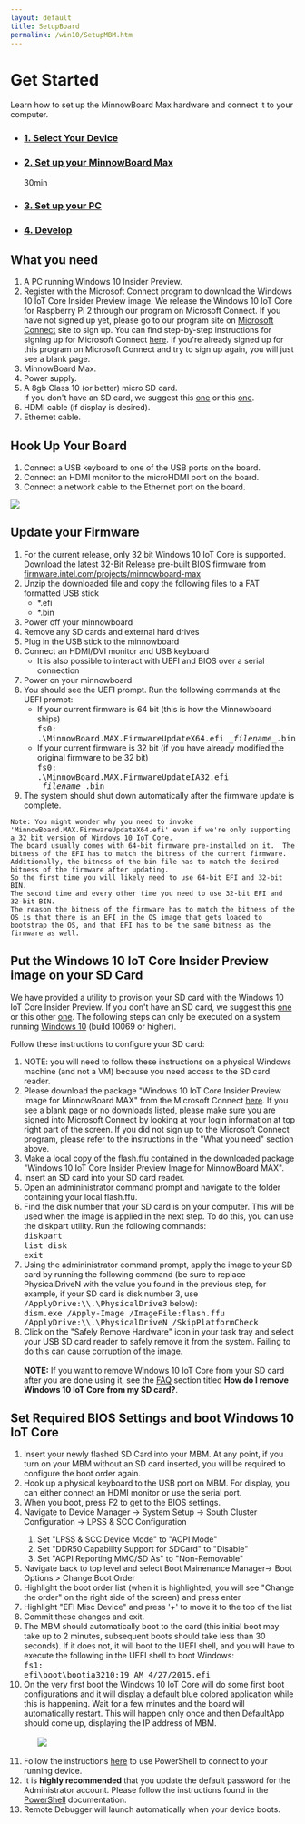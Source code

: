 ```yaml
---
layout: default
title: SetupBoard
permalink: /win10/SetupMBM.htm
---
```


<!-- Main jumbotron for a primary marketing message or call to action -->

<div class="row">
    <!-- <h1>Get Started - Setup Your MinnowBoard Max</h1> -->
    <h1>Get Started</h1>
    <div class="col-md-8">
        <p>Learn how to set up the MinnowBoard Max hardware and connect it to your computer.</p>
    </div>
     <div class="row">
        <ul class="nav nav-justified get-started-steps text-center">
            <li>
              <a href="{{site.baseurl}}/GetStarted.htm"><h3 class="inactive">1. Select Your Device</h3></a>
            </li>
            <li>
              <a href="{{site.baseurl}}/win10/SetupMBM.htm"><h3 class="active">2. Set up your MinnowBoard Max</h3></a>
              <span class="glyphicon glyphicon-time"></span> 30min
            </li>
            <li>
              <a href="{{site.baseurl}}/win10/SetupPCMBM.htm"><h3 class="inactive">3. Set up your PC</h3></a>
            </li>
            <li>
              <a href="{{site.baseurl}}/win10/samples/BlinkyMBM.htm"><h3 class="inactive">4. Develop</h3></a>
            </li>
        </ul>
    </div>
</div>

<div class="row">
    <h2>What you need</h2>
    <ol>
        <li>A PC running Windows 10 Insider Preview.</li>
        <li>Register with the Microsoft Connect program to download the Windows 10 IoT Core Insider Preview image. We release the Windows 10 IoT Core for Raspberry Pi 2 through our program on Microsoft Connect. If you have not signed up yet, please go to our program site on <a href="https://connect.microsoft.com/windowsembeddediot/SelfNomination.aspx?ProgramID=8558" target="_blank">Microsoft Connect</a> site to sign up. You can find step-by-step instructions for signing up for Microsoft Connect <a href="http://ms-iot.github.io/content/SigninMSConnect.htm" target="_blank">here</a>. If you're already signed up for this program on Microsoft Connect and try to sign up again, you will just see a blank page.
        <li>MinnowBoard Max.</li>
        <li>Power supply.</li>
        <li>A 8gb Class 10 (or better) micro SD card.</li>
			If you don't have an SD card, we suggest this <a href="http://www.amazon.com/gp/product/B00IVPU786?tag=thewire06-20&linkCode=as2&creative=374929&camp=211189">one</a> or this <a href="http://www.amazon.com/SanDisk-Ultra-Micro-SDHC-16GB/dp/9966573445/ref=sr_1_15?ie=UTF8&qid=1415926730&sr=8-15&keywords=micro+sd+xd">one</a>.
        <li>HDMI cable (if display is desired).</li>
        <li>Ethernet cable.</li>
    </ol>
</div>

<div class="row">
    <h2>Hook Up Your Board</h2>
    <ol>
        <li>Connect a USB keyboard to one of the USB ports on the board.</li>
        <li>Connect an HDMI monitor to the microHDMI port on the board.</li>
        <li>Connect a network cable to the Ethernet port on the board.</li>
    </ol>
    <img class="device-images" src="{{site.baseurl}}/images/mbm.bmp">
</div>

<div class="row">
    <h2>Update your Firmware</h2>
    <ol class="word-wrap">
        <li>For the current release, only 32 bit Windows 10 IoT Core is supported.  Download the latest 32-Bit Release pre-built BIOS firmware from <a href="http://firmware.intel.com/projects/minnowboard-max" target="_blank">firmware.intel.com/projects/minnowboard-max</a></li>
        <li>Unzip the downloaded file and copy the following files to a FAT formatted USB stick
            <ul>
                <li>*.efi</li>
                <li>*.bin</li>
            </ul>
        </li>
        <li>Power off your minnowboard</li>
        <li>Remove any SD cards and external hard drives </li>
        <li>Plug in the USB stick to the minnowboard </li>
        <li>Connect an HDMI/DVI monitor and USB keyboard
            <ul>
                <li>It is also possible to interact with UEFI and BIOS over a serial connection</li>
            </ul>
        </li>
        <li>Power on your minnowboard </li>
        <li>You should see the UEFI prompt. Run the following commands at the UEFI prompt:
            <ul>
                <li>If your current firmware is 64 bit (this is how the Minnowboard ships)<br/>
                    <kbd>fs0:</kbd><br/>
                    <kbd>.\MinnowBoard.MAX.FirmwareUpdateX64.efi <i>_filename_</i>.bin</kbd>
                </li>
                <li>If your current firmware is 32 bit (if you have already modified the original firmware to be 32 bit)<br/>
                    <kbd>fs0:</kbd><br/>
                    <kbd>.\MinnowBoard.MAX.FirmwareUpdateIA32.efi <i>_filename_</i>.bin</kbd>
                </li>
            </ul>
        </li>
        <li>The system should shut down automatically after the firmware update is complete. </li>
    </ol>

    Note: You might wonder why you need to invoke 'MinnowBoard.MAX.FirmwareUpdateX64.efi' even if we're only supporting a 32 bit version of Windows 10 IoT Core.
    The board usually comes with 64-bit firmware pre-installed on it.  The bitness of the EFI has to match the bitness of the current firmware.  Additionally, the bitness of the bin file has to match the desired bitness of the firmware after updating.
    So the first time you will likely need to use 64-bit EFI and 32-bit BIN.
    The second time and every other time you need to use 32-bit EFI and 32-bit BIN.  
    The reason the bitness of the firmware has to match the bitness of the OS is that there is an EFI in the OS image that gets loaded to bootstrap the OS, and that EFI has to be the same bitness as the firmware as well.

</div>

<style>
#foo {color: red}
</style>

<div class="row">
    <h2>Put the Windows 10 IoT Core Insider Preview image on your SD Card</h2>
    <p>We have provided a utility to provision your SD card with the Windows 10 IoT Core Insider Preview. If you don't have an SD card, we suggest this <a href="http://www.amazon.com/gp/product/B00IVPU786?tag=thewire06-20&linkCode=as2&creative=374929&camp=211189">one</a> or this other <a href="http://www.amazon.com/SanDisk-Ultra-Micro-SDHC-16GB/dp/9966573445/ref=sr_1_15?ie=UTF8&qid=1415926730&sr=8-15&keywords=micro+sd+xd">one</a>.  The following steps can only be executed on a system running <a href="https://insider.windows.com">Windows 10</a> (build 10069 or higher).</p>
    <p>Follow these instructions to configure your SD card:</p>
    <ol class="word-wrap">
        <li>NOTE: you will need to follow these instructions on a physical Windows machine (and not a VM) because you need access to the SD card reader.</li>
        <li>Please download the package "Windows 10 IoT Core Insider Preview Image for MinnowBoard MAX" from the Microsoft Connect <a href="https://connect.microsoft.com/windowsembeddedIoT/Downloads/DownloadDetails.aspx?DownloadID=57783" target="_blank">here</a>. If you see a blank page or no downloads listed, please make sure you are signed into Microsoft Connect by looking at your login information at top right part of the screen. If you did not sign up to the Microsoft Connect program, please refer to the instructions in the "What you need" section above.</li>
        <li>Make a local copy of the flash.ffu contained in the downloaded package "Windows 10 IoT Core Insider Preview Image for MinnowBoard MAX".</li>
        <li>Insert an SD card into your SD card reader.</li>
        <li>Open an admininistrator command prompt and navigate to the folder containing your local flash.ffu.</li>
        <li>
            Find the disk number that your SD card is on your computer.  This will be used when the image is applied in the next step.  To do this, you can use the diskpart utility.  Run the following commands:<br />
            <kbd>diskpart</kbd><br />
            <kbd>list disk</kbd><br />
            <kbd>exit</kbd>
        </li>
        <li>
            Using the admininistrator command prompt, apply the image to your SD card by running the following command (be sure to replace PhysicalDriveN with the value you found in the previous step, for example, if your SD card is disk number 3, use <kbd>/ApplyDrive:\\.\PhysicalDrive3</kbd> below):<br />
            <kbd>dism.exe /Apply-Image /ImageFile:<fullpath>flash.ffu /ApplyDrive:\\.\PhysicalDriveN /SkipPlatformCheck</fullpath></kbd>
        </li>
        <li>Click on the "Safely Remove Hardware" icon in your task tray and select your USB SD card reader to safely remove it from the system.  Failing to do this can cause corruption of the image.
        </li><br>
		<b>NOTE:</b> If you want to remove Windows 10 IoT Core from your SD card after you are done using it, see the <a href="{{site.baseurl}}/FAQs.htm" target="_blank">FAQ</a> section titled <b>How do I remove Windows 10 IoT Core from my SD card?</b>.
    </ol>
</div>

<div class="row">
    <h2>Set Required BIOS Settings and boot Windows 10 IoT Core</h2>
    <ol class="word-wrap">
        <li>Insert your newly flashed SD Card into your MBM.  At any point, if you turn on your MBM without an SD card inserted, you will be required to configure the boot order again.</li>
        <li>Hook up a physical keyboard to the USB port on MBM. For display, you can either connect an HDMI monitor or use the serial port.</li>
        <li>When you boot, press F2 to get to the BIOS settings. </li>
        <li>Navigate to Device Manager -> System Setup -> South Cluster Configuration -> LPSS & SCC Configuration </li>
        <ol>
            <li>Set "LPSS & SCC Device Mode" to "ACPI Mode" </li>
            <li>Set "DDR50 Capability Support for SDCard" to "Disable" </li>
            <li>Set "ACPI Reporting MMC/SD As" to "Non-Removable"</li>
        </ol>
        <li>Navigate back to top level and select Boot Mainenance Manager-> Boot Options > Change Boot Order </li>
        <li>Highlight the boot order list (when it is highlighted, you will see "Change the order" on the right side of the screen) and press enter </li>
        <li>Highlight "EFI Misc Device" and press '+' to move it to the top of the list </li>
        <li>Commit these changes and exit. </li>
        <li>The MBM should automatically boot to the card (this initial boot may take up to 2 minutes, subsequent boots should take less than 30 seconds). If it does not, it will boot to the UEFI shell, and you will have to execute the following in the UEFI shell to boot Windows:<br/>
            <kbd>fs1:</kbd><br/>
            <kbd>efi\boot\bootia3210:19 AM 4/27/2015.efi</kbd>
        </li>
        <li>On the very first boot the Windows 10 IoT Core will do some first boot configurations and it will display a default blue colored application while this is happening. Wait for a few minutes and the board will automatically restart. This will happen only once and then DefaultApp should come up, displaying the IP address of MBM.
            <br/><br/><ul><img class="device-images" src="{{site.baseurl}}/images/DefaultAppMBM.png"></ul><br/>
        </li>
        <li>Follow the instructions <a href="{{site.baseurl}}/win10/samples/PowerShell.htm">here</a> to use PowerShell to connect to your running device.</li>
        <li>It is <b>highly recommended</b> that you update the default password for the Administrator account.  Please follow the instructions found in the <a href="{{site.baseurl}}/win10/samples/PowerShell.htm">PowerShell</a> documentation.</li>
        <li>Remote Debugger will launch automatically when your device boots. </li>
    </ol>
</div>
